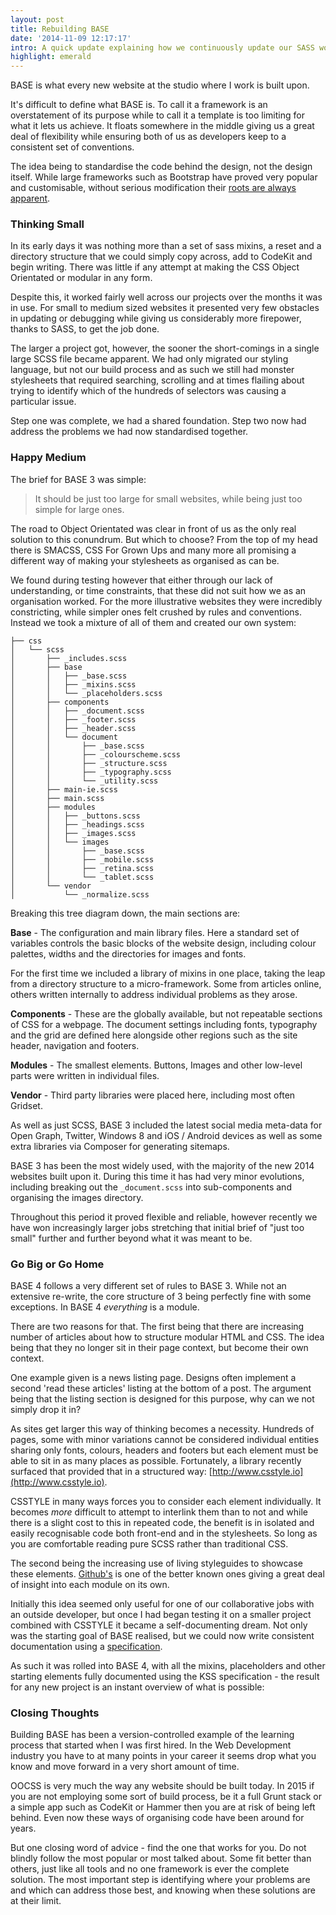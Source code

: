 ```yaml
---
layout: post
title: Rebuilding BASE
date: '2014-11-09 12:17:17'
intro: A quick update explaining how we continuously update our SASS workflow in the studio and why OOCSS is truly the way forward for websites in 2014 and beyond.
highlight: emerald
---
```


BASE is what every new website at the studio where I work is built upon.

It's difficult to define what BASE is. To call it a framework is an overstatement of its purpose while to call it a template is too limiting for what it lets us achieve. It floats somewhere in the middle giving us a great deal of flexibility while ensuring both of us as developers keep to a consistent set of conventions.

The idea being to standardise the code behind the design, not the design itself. While large frameworks such as Bootstrap have proved very popular and customisable, without serious modification their [roots are always apparent](http://notes.gross.is/post/43508972396/please-stop-using-twitter-bootstrap).

### Thinking Small

In its early days it was nothing more than a set of sass mixins, a reset and a directory structure that we could simply copy across, add to CodeKit and begin writing. There was little if any attempt at making the CSS Object Orientated or modular in any form. 

Despite this, it worked fairly well across our projects over the months it was in use. For small to medium sized websites it presented very few obstacles in updating or debugging while giving us considerably more firepower, thanks to SASS, to get the job done.

The larger a project got, however, the sooner the short-comings in a single large SCSS file became apparent. We had only migrated our styling language, but not our build process and as such we still had monster stylesheets that required searching, scrolling and at times flailing about trying to identify which of the hundreds of selectors was causing a particular issue.

Step one was complete, we had a shared foundation. Step two now had address the problems we had now standardised together.

### Happy Medium
The brief for BASE 3 was simple:

> It should be just too large for small websites, while being just too simple for large ones.

The road to Object Orientated was clear in front of us as the only real solution to this conundrum. But which to choose? From the top of my head there is SMACSS, CSS For Grown Ups and many more all promising a different way of making your stylesheets as organised as can be.

We found during testing however that either through our lack of understanding, or time constraints, that these did not suit how we as an organisation worked. For the more illustrative websites they were incredibly constricting, while simpler ones felt crushed by rules and conventions. Instead we took a mixture of all of them and created our own system:

```
├── css
│   └── scss
│       ├── _includes.scss
│       ├── base
│       │   ├── _base.scss
│       │   ├── _mixins.scss
│       │   └── _placeholders.scss
│       ├── components
│       │   ├── _document.scss
│       │   ├── _footer.scss
│       │   ├── _header.scss
│       │   └── document
│       │       ├── _base.scss
│       │       ├── _colourscheme.scss
│       │       ├── _structure.scss
│       │       ├── _typography.scss
│       │       └── _utility.scss
│       ├── main-ie.scss
│       ├── main.scss
│       ├── modules
│       │   ├── _buttons.scss
│       │   ├── _headings.scss
│       │   ├── _images.scss
│       │   └── images
│       │       ├── _base.scss
│       │       ├── _mobile.scss
│       │       ├── _retina.scss
│       │       └── _tablet.scss
│       └── vendor
│           └── _normalize.scss
```
    
Breaking this tree diagram down, the main sections are:

**Base** -
The configuration and main library files. Here a standard set of variables controls the basic blocks of the website design, including colour palettes, widths and the directories for images and fonts.

For the first time we included a library of mixins in one place, taking the leap from a directory structure to a micro-framework. Some from articles online, others written internally to address individual problems as they arose.

**Components** - 
These are the globally available, but not repeatable sections of CSS for a webpage. The document settings including fonts, typography and the grid are defined here alongside other regions such as the site header, navigation and footers.

**Modules** - 
The smallest elements. Buttons, Images and other low-level parts were written in individual files.

**Vendor** -
Third party libraries were placed here, including most often Gridset.

As well as just SCSS, BASE 3 included the latest social media meta-data for Open Graph, Twitter, Windows 8 and iOS / Android devices as well as some extra libraries via Composer for generating sitemaps.

BASE 3 has been the most widely used, with the majority of the new 2014 websites built upon it. During this time it has had very minor evolutions, including breaking out the `_document.scss` into sub-components and organising the images directory.

Throughout this period it proved flexible and reliable, however recently we have won increasingly larger jobs stretching that initial brief of "just too small" further and further beyond what it was meant to be.

### Go Big or Go Home
BASE 4 follows a very different set of rules to BASE 3. While not an extensive re-write, the core structure of 3 being perfectly fine with some exceptions. In BASE 4 *everything* is a module.

There are two reasons for that. The first being that there are increasing number of articles about how to structure modular HTML and CSS. The idea being that they no longer sit in their page context, but become their own context.

One example given is a news listing page. Designs often implement a second 'read these articles' listing at the bottom of a post. The argument being that the listing section is designed for this purpose, why can we not simply drop it in?

As sites get larger this way of thinking becomes a necessity. Hundreds of pages, some with minor variations cannot be considered individual entities sharing only fonts, colours, headers and footers but each element must be able to sit in as many places as possible. Fortunately, a library recently surfaced that provided that in a structured way: [http://www.csstyle.io](http://www.csstyle.io).

CSSTYLE in many ways forces you to consider each element individually. It becomes *more* difficult to attempt to interlink them than to not and while there is a slight cost to this in repeated code, the benefit is in isolated and easily recognisable code both front-end and in the stylesheets. So long as you are comfortable reading pure SCSS rather than traditional CSS.

The second being the increasing use of living styleguides to showcase these elements. [Github's](https://github.com/styleguide) is one of the better known ones giving a great deal of insight into each module on its own.

Initially this idea seemed only useful for one of our collaborative jobs with an outside developer, but once I had began testing it on a smaller project combined with CSSTYLE it became a self-documenting dream. Not only was the starting goal of BASE realised, but we could now write consistent documentation using a [specification](https://github.com/kneath/kss/blob/master/SPEC.md).

As such it was rolled into BASE 4, with all the mixins, placeholders and other starting elements fully documented using the KSS specification - the result for any new project is an instant overview of what is possible:

### Closing Thoughts
Building BASE has been a version-controlled example of the learning process that started when I was first hired. In the Web Development industry you have to at many points in your career it seems drop what you know and move forward in a very short amount of time.

OOCSS is very much the way any website should be built today. In 2015 if you are not employing some sort of build process, be it a full Grunt stack or a simple app such as CodeKit or Hammer then you are at risk of being left behind. Even now these ways of organising code have been around for years.

But one closing word of advice - find the one that works for you. Do not blindly follow the most popular or most talked about. Some fit better than others, just like all tools and no one framework is ever the complete solution. The most important step is identifying where your problems are and which can address those best, and knowing when these solutions are at their limit.